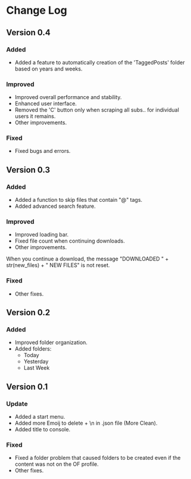 # Change Log

## Version 0.4

### Added

+ Added a feature to automatically creation of the 'TaggedPosts' folder based on years and weeks.

### Improved

* Improved overall performance and stability.
* Enhanced user interface.
* Removed the 'C' button only when scraping all subs.. for individual users it remains.
* Other improvements.

### Fixed

* Fixed bugs and errors.

## Version 0.3

### Added

+ Added a function to skip files that contain "@" tags.
+ Added advanced search feature.

### Improved

* Improved loading bar.
* Fixed file count when continuing downloads.
* Other improvements.

When you continue a download, the message "DOWNLOADED " + str(new_files) + " NEW FILES" is not reset.

### Fixed

* Other fixes.

## Version 0.2

### Added

+ Improved folder organization.
+ Added folders:
    - Today
    - Yesterday
    - Last Week

## Version 0.1

### Update

+ Added a start menu.
+ Added more Emoij to delete + \n in .json file (More Clean).
+ Added title to console.

### Fixed

* Fixed a folder problem that caused folders to be created even if the content was not on the OF profile.
* Other fixes.
